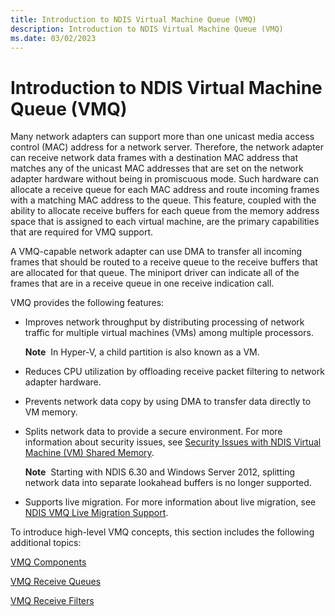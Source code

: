 ```yaml
---
title: Introduction to NDIS Virtual Machine Queue (VMQ)
description: Introduction to NDIS Virtual Machine Queue (VMQ)
ms.date: 03/02/2023
---
```


# Introduction to NDIS Virtual Machine Queue (VMQ)





Many network adapters can support more than one unicast media access control (MAC) address for a network server. Therefore, the network adapter can receive network data frames with a destination MAC address that matches any of the unicast MAC addresses that are set on the network adapter hardware without being in promiscuous mode. Such hardware can allocate a receive queue for each MAC address and route incoming frames with a matching MAC address to the queue. This feature, coupled with the ability to allocate receive buffers for each queue from the memory address space that is assigned to each virtual machine, are the primary capabilities that are required for VMQ support.

A VMQ-capable network adapter can use DMA to transfer all incoming frames that should be routed to a receive queue to the receive buffers that are allocated for that queue. The miniport driver can indicate all of the frames that are in a receive queue in one receive indication call.

VMQ provides the following features:

-   Improves network throughput by distributing processing of network traffic for multiple virtual machines (VMs) among multiple processors.

    **Note**  In Hyper-V, a child partition is also known as a VM.

     

-   Reduces CPU utilization by offloading receive packet filtering to network adapter hardware.

-   Prevents network data copy by using DMA to transfer data directly to VM memory.

-   Splits network data to provide a secure environment. For more information about security issues, see [Security Issues with NDIS Virtual Machine (VM) Shared Memory](security-issues-with-ndis-virtual-machine--vm--shared-memory.md).

    **Note**  Starting with NDIS 6.30 and Windows Server 2012, splitting network data into separate lookahead buffers is no longer supported.

     

-   Supports live migration. For more information about live migration, see [NDIS VMQ Live Migration Support](ndis-vmq-live-migration-support.md).

To introduce high-level VMQ concepts, this section includes the following additional topics:

[VMQ Components](vmq-components.md)

[VMQ Receive Queues](vmq-receive-queues.md)

[VMQ Receive Filters](vmq-receive-filters.md)

 

 





